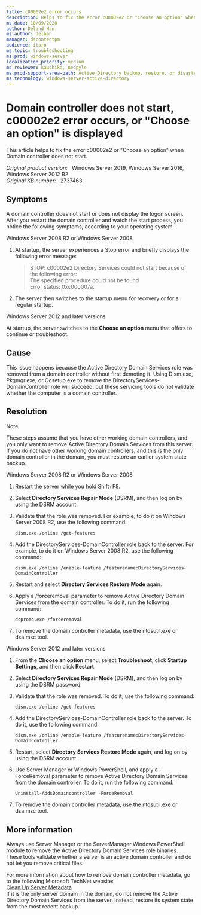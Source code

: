 ```yaml
---
title: c00002e2 error occurs
description: Helps to fix the error c00002e2 or "Choose an option" when Domain controller does not start.
ms.date: 10/09/2020
author: Deland-Han
ms.author: delhan 
manager: dscontentpm
audience: itpro
ms.topic: troubleshooting
ms.prod: windows-server
localization_priority: medium
ms.reviewer: kaushika, nedpyle
ms.prod-support-area-path: Active Directory backup, restore, or disaster recovery
ms.technology: windows-server-active-directory
---
```

# Domain controller does not start, c00002e2 error occurs, or "Choose an option" is displayed

This article helps to fix the error c00002e2 or "Choose an option" when Domain controller does not start.

_Original product version:_ &nbsp; Windows Server 2019, Windows Server 2016, Windows Server 2012 R2  
_Original KB number:_ &nbsp; 2737463

## Symptoms

A domain controller does not start or does not display the logon screen. After you restart the domain controller and watch the start process, you notice the following symptoms, according to your operating system.

Windows Server 2008 R2 or Windows Server 2008  

1. At startup, the server experiences a Stop error and briefly displays the following error message:  

    >STOP: c00002e2 Directory Services could not start because of the following error:  
    The specified procedure could not be found  
    Error status: 0xc000007a.

2. The server then switches to the startup menu for recovery or for a regular startup.  

Windows Server 2012 and later versions  

At startup, the server switches to the **Choose an option**  menu that offers to continue or troubleshoot.

## Cause

This issue happens because the Active Directory Domain Services role was removed from a domain controller without first demoting it. Using Dism.exe, Pkgmgr.exe, or Ocsetup.exe to remove the DirectoryServices-DomainController role will succeed, but these servicing tools do not validate whether the computer is a domain controller.

## Resolution

> [!NOTE]
> These steps assume that you have other working domain controllers, and you only want to remove Active Directory Domain Services from this server. If you do not have other working domain controllers, and this is the only domain controller in the domain, you must restore an earlier system state backup.

Windows Server 2008 R2 or Windows Server 2008  

1. Restart the server while you hold Shift+F8.
2. Select **Directory Services Repair Mode** (DSRM), and then log on by using the DSRM account.
3. Validate that the role was removed. For example, to do it on Windows Server 2008 R2, use the following command:

   ```console
   dism.exe /online /get-features
   ```

4. Add the DirectoryServices-DomainController role back to the server. For example, to do it on Windows Server 2008 R2, use the following command:

   ```console
   dism.exe /online /enable-feature /featurename:DirectoryServices-DomainController
   ```

5. Restart and select **Directory Services Restore Mode** again.
6. Apply a /forceremoval parameter to remove Active Directory Domain Services from the domain controller. To do it, run the following command:

   ```console
   dcpromo.exe /forceremoval
   ```

7. To remove the domain controller metadata, use the ntdsutil.exe or dsa.msc tool.  

 Windows Server 2012 and later versions  

1. From the **Choose an option** menu, select **Troubleshoot**, click **Startup Settings**, and then click **Restart**.
2. Select **Directory Services Repair Mode** (DSRM), and then log on by using the DSRM password.
3. Validate that the role was removed. To do it, use the following command:

   ```console
   dism.exe /online /get-features
   ```

4. Add the DirectoryServices-DomainController role back to the server. To do it, use the following command:

   ```console
   dism.exe /online /enable-feature /featurename:DirectoryServices-DomainController
   ```

5. Restart, select **Directory Services Restore Mode** again, and log on by using the DSRM account.
6. Use Server Manager or Windows PowerShell, and apply a -ForceRemoval parameter to remove Active Directory Domain Services from the domain controller. To do it, run the following command:  

   ```powershell
   Uninstall-AddsDomaincontroller -ForceRemoval  
   ```

7. To remove the domain controller metadata, use the ntdsutil.exe or dsa.msc tool.

## More information

Always use Server Manager or the ServerManager Windows PowerShell module to remove the Active Directory Domain Services role binaries. These tools validate whether a server is an active domain controller and do not let you remove critical files.

For more information about how to remove domain controller metadata, go to the following Microsoft TechNet website:  
 [Clean Up Server Metadata](/previous-versions/windows/it-pro/windows-server-2008-R2-and-2008/cc816907%28v=ws.10%29)  
If it is the only server domain in the domain, do not remove the Active Directory Domain Services from the server. Instead, restore its system state from the most recent backup.

